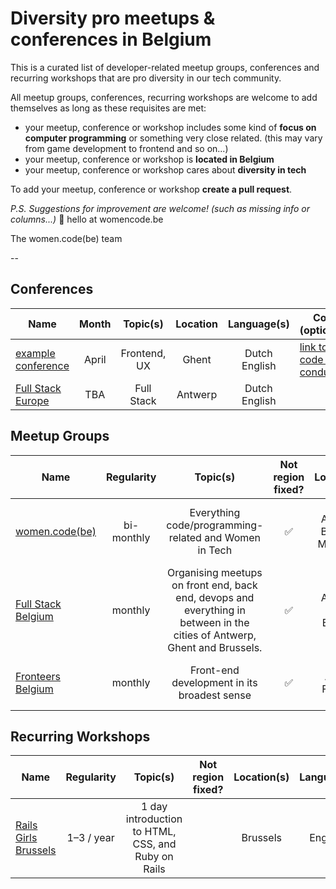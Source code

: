 # Diversity pro meetups & conferences in Belgium

This is a curated list of developer-related meetup groups, conferences and recurring workshops that are pro diversity in our tech community.

All meetup groups, conferences, recurring workshops are welcome to add themselves as long as these requisites are met:

- your meetup, conference or workshop includes some kind of **focus on computer programming** or something very close related. (this may vary from game development to frontend and so on...)
- your meetup, conference or workshop is **located in Belgium**
- your meetup, conference or workshop cares about **diversity in tech**


To add your meetup, conference or workshop **create a pull request**.

*P.S. Suggestions for improvement are welcome! (such as missing info or columns...)* 📮 hello at womencode.be

The women.code(be) team

--

## Conferences


| Name |  Month | Topic(s) | Location | Language(s) | CoC (optional) |
|-------|:----:|:---------------:|:----------:|:--------:|----------|
|[example conference](http://womencode.be) | April | Frontend, UX | Ghent| Dutch English | [link to code of conduct](http://womencode.be)|
|[Full Stack Europe](https://fullstackeurope.com/) | TBA | Full Stack | Antwerp | Dutch English |



## Meetup Groups


| Name |  Regularity | Topic(s) | Not region fixed? | Location(s) | Languages | CoC (optional) |
|-------|:----:|:----------:|:-----:|:-----:|:----------:|-------|
|[women.code(be)](https://www.meetup.com/Women-code-be/) | bi-monthly| Everything code/programming-related and Women in Tech | ✅ | Ghent, Antwerp, Brussels, Mechelen, Leuven | English | [our code of conduct](https://www.womencode.be/code-of-conduct.html)|
|[Full Stack Belgium](https://fullstackbelgium.be) | monthly | Organising meetups on front end, back end, devops and everything in between in the cities of Antwerp, Ghent and Brussels. | ✅ | Antwerp, Ghent, Brussels | Dutch English |
| [Fronteers Belgium](https://www.meetup.com/fronteersbe/) | monthly | Front-end development in its broadest sense | ✅ | All over Flanders | Dutch, English | Please be nice to each other! |


## Recurring Workshops

| Name |  Regularity | Topic(s) | Not region fixed? | Location(s) | Languages | CoC (optional) |
|-------|:----:|:----------:|:-----:|:-----:|:----------:|-------|
| [Rails Girls Brussels](http://rubybelgium.be/rails-girls/) | 1–3 / year | 1 day introduction to HTML, CSS, and Ruby on Rails | | Brussels | English | [Ruby Belgium CoC](http://rubybelgium.be/code-of-conduct/) |
